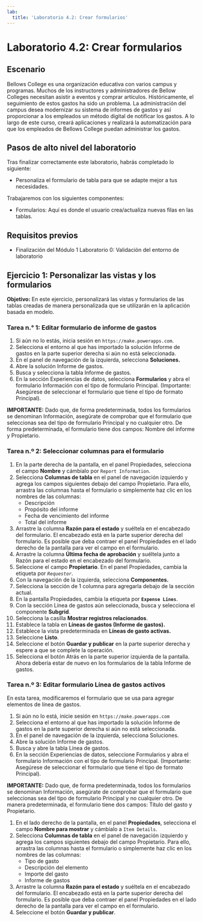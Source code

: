 ```yaml
---
lab:
  title: 'Laboratorio 4.2: Crear formularios'
---
```


# Laboratorio 4.2: Crear formularios

## Escenario
Bellows College es una organización educativa con varios campus y programas. Muchos de los instructores y administradores de Bellow Colleges necesitan asistir a eventos y comprar artículos. Históricamente, el seguimiento de estos gastos ha sido un problema.
La administración del campus desea modernizar su sistema de informes de gastos y así proporcionar a los empleados un método digital de notificar los gastos.
A lo largo de este curso, creará aplicaciones y realizará la automatización para que los empleados de Bellows College puedan administrar los gastos.

## Pasos de alto nivel del laboratorio
Tras finalizar correctamente este laboratorio, habrás completado lo siguiente:
- Personaliza el formulario de tabla para que se adapte mejor a tus necesidades.

Trabajaremos con los siguientes componentes:
- Formularios: Aquí es donde el usuario crea/actualiza nuevas filas en las tablas.

## Requisitos previos
- Finalización del Módulo 1 Laboratorio 0: Validación del entorno de laboratorio

## Ejercicio 1: Personalizar las vistas y los formularios
**Objetivo:** En este ejercicio, personalizará las vistas y formularios de las tablas creadas de manera personalizada que se utilizarán en la aplicación basada en modelo.

### Tarea n.° 1: Editar formulario de informe de gastos
1. Si aún no lo estás, inicia sesión en `https://make.powerapps.com`.
2. Selecciona el entorno al que has importado la solución Informe de gastos en la parte superior derecha si aún no está seleccionada.
3. En el panel de navegación de la izquierda, selecciona **Soluciones.**
4. Abre la solución Informe de gastos.
5. Busca y selecciona la tabla Informe de gastos.
6. En la sección Experiencias de datos, selecciona **Formularios** y abra el formulario Información con el tipo de formulario Principal. (Importante: Asegúrese de seleccionar el formulario que tiene el tipo de formato Principal).

**IMPORTANTE:** Dado que, de forma predeterminada, todos los formularios se denominan Información, asegúrate de comprobar que el formulario que seleccionas sea del tipo de formulario Principal y no cualquier otro. De forma predeterminada, el formulario tiene dos campos: Nombre del informe y Propietario.

### Tarea n.º 2: Seleccionar columnas para el formulario
1. En la parte derecha de la pantalla, en el panel Propiedades, selecciona el campo **Nombre** y cámbialo por `Report Information`.
2. Selecciona **Columnas de tabla** en el panel de navegación izquierdo y agrega los campos siguientes debajo del campo Propietario. Para ello, arrastra las columnas hasta el formulario o simplemente haz clic en los nombres de las columnas:
    - Descripción
    - Propósito del informe
    - Fecha de vencimiento del informe
    - Total del informe
3. Arrastre la columna **Razón para el estado** y suéltela en el encabezado del formulario. El encabezado está en la parte superior derecha del formulario. Es posible que deba contraer el panel Propiedades en el lado derecho de la pantalla para ver el campo en el formulario.
4. Arrastre la columna **Última fecha de aprobación** y suéltela junto a Razón para el estado en el encabezado del formulario.
5. Seleccione el campo **Propietario**. En el panel Propiedades, cambia la etiqueta por *`Requestor`*.
6. Con la navegación de la izquierda, selecciona **Componentes.**
7. Selecciona la sección de 1 columna para agregarla debajo de la sección actual.
8. En la pantalla Propiedades, cambia la etiqueta por **`Expense Lines`**.
9. Con la sección Línea de gastos aún seleccionada, busca y selecciona el componente **Subgrid**.
10. Selecciona la casilla **Mostrar registros relacionados**.
11. Establece la tabla en **Líneas de gastos (Informe de gastos).**
12. Establece la vista predeterminada en **Líneas de gasto activas.**
13. Seleccione **Listo**.
14. Seleccione el botón **Guardar y publicar** en la parte superior derecha y espere a que se complete la operación.
15. Selecciona el botón Atrás en la parte superior izquierda de la pantalla. Ahora debería estar de nuevo en los formularios de la tabla Informe de gastos.

### Tarea n.º 3: Editar formulario Línea de gastos activos
En esta tarea, modificaremos el formulario que se usa para agregar elementos de línea de gastos.

1. Si aún no lo está, inicie sesión en `https://make.powerapps.com`
2. Selecciona el entorno al que has importado la solución Informe de gastos en la parte superior derecha si aún no está seleccionada.
3. En el panel de navegación de la izquierda, selecciona Soluciones.
4. Abre la solución Informe de gastos.
5. Busca y abre la tabla Línea de gastos.
6. En la sección Experiencias de datos, seleccione Formularios y abra el formulario Información con el tipo de formulario Principal. (Importante: Asegúrese de seleccionar el formulario que tiene el tipo de formato Principal).

**IMPORTANTE:** Dado que, de forma predeterminada, todos los formularios se denominan Información, asegúrate de comprobar que el formulario que seleccionas sea del tipo de formulario Principal y no cualquier otro. De manera predeterminada, el formulario tiene dos campos: Título del gasto y Propietario.

1. En el lado derecho de la pantalla, en el panel **Propiedades**, selecciona el campo **Nombre para mostrar** y cámbialo a `Item Details`.
2. Selecciona **Columnas de tabla** en el panel de navegación izquierdo y agrega los campos siguientes debajo del campo Propietario. Para ello, arrastra las columnas hasta el formulario o simplemente haz clic en los nombres de las columnas:
    - Tipo de gasto
    - Descripción del elemento
    - Importe del gasto
    - Informe de gastos
3. Arrastre la columna **Razón para el estado** y suéltela en el encabezado del formulario. El encabezado está en la parte superior derecha del formulario. Es posible que deba contraer el panel Propiedades en el lado derecho de la pantalla para ver el campo en el formulario.
4. Seleccione el botón **Guardar y publicar**.
